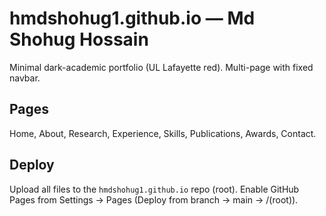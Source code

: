 # hmdshohug1.github.io — Md Shohug Hossain
Minimal dark-academic portfolio (UL Lafayette red). Multi-page with fixed navbar.

## Pages
Home, About, Research, Experience, Skills, Publications, Awards, Contact.

## Deploy
Upload all files to the `hmdshohug1.github.io` repo (root). Enable GitHub Pages from Settings → Pages (Deploy from branch → main → /(root)).
